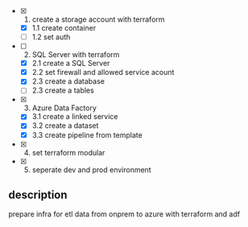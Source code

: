 
- [x] 1. create a storage account with terraform  
    - [x] 1.1 create container
    - [ ] 1.2 set auth
- [ ] 2. SQL Server with terraform
    - [x] 2.1 create a SQL Server
    - [x] 2.2 set firewall and allowed service acount
    - [x] 2.3 create a database
    - [ ] 2.3 create a tables
- [x] 3. Azure Data Factory
    - [x] 3.1 create a linked service
    - [x] 3.2 create a dataset
    - [x] 3.3 create pipeline from template
- [x] 4. set terraform modular
- [x] 5. seperate dev and prod environment


## description
prepare infra for etl data from onprem to azure with terraform and adf



